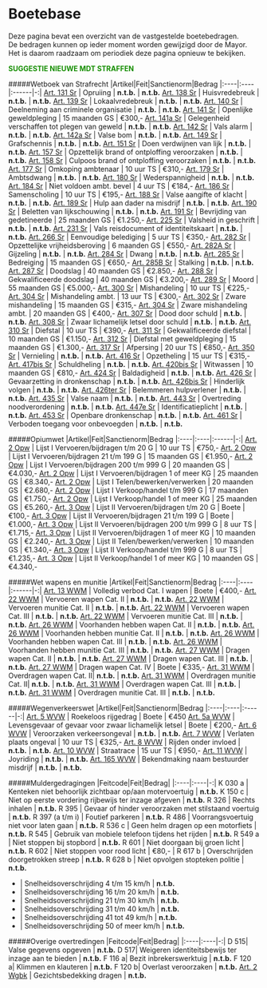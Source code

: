 # Boetebase

Deze pagina bevat een overzicht van de vastgestelde boetebedragen.   
De bedragen kunnen op ieder moment worden gewijzigd door de Mayor.   
Het is daarom raadzaam om periodiek deze pagina opnieuw te bekijken.  

<span style="color: #168E02;">__SUGGESTIE NIEUWE MDT STRAFFEN__</span>

#####Wetboek van Strafrecht
|Artikel|Feit|Sanctienorm|Bedrag
|:----|:----|:------|-:|
[Art. 131 Sr](/sr/#artikel-131-opruiing) | Opruiing | __n.t.b.__ | __n.t.b.__ 
[Art. 138 Sr](/sr/#artikel-138-huisvredebreuk) | Huisvredebreuk | __n.t.b.__ | __n.t.b.__ 
[Art. 139 Sr](/sr/#artikel-139-lokaalvredebreuk) | Lokaalvredebreuk | __n.t.b.__ | __n.t.b.__ 
[Art. 140 Sr](/sr/#artikel-140-deelneming-aan-criminele-organisatie) | Deelneming aan criminele organisatie | __n.t.b.__ | __n.t.b.__ 
[Art. 141 Sr](/sr/#artikel-141-openlijke-geweldpleging) | Openlijke geweldpleging | 15 maanden GS | €300,-
[Art. 141a Sr](/sr/#artikel-141a-gelegenheid-verschaffen-tot-plegen-van-geweld) | Gelegenheid verschaffen tot plegen van geweld | __n.t.b.__ | __n.t.b.__ 
[Art. 142 Sr](/sr/#artikel-142-vals-alarm) | Vals alarm | __n.t.b.__ | __n.t.b.__ 
[Art. 142a Sr](/sr/#artikel-142a-valse-bom) | Valse bom | __n.t.b.__ | __n.t.b.__ 
[Art. 149 Sr](/sr/#artikel-149-grafschennis) | Grafschennis | __n.t.b.__ | __n.t.b.__ 
[Art. 151 Sr](/sr/#artikel-151-doen-verdwijnen-van-lijk) | Doen verdwijnen van lijk | __n.t.b.__ | __n.t.b.__ 
[Art. 157 Sr](/sr/#artikel-157-opzettelijk-brank-of-ontploffing-veroorzaken) | Opzettelijk brand of ontploffing veroorzaken | __n.t.b.__ | __n.t.b.__ 
[Art. 158 Sr](/sr/#artikel-158-culpoos-brand-of-ontploffing-veroorzaken) | Culpoos brand of ontploffing veroorzaken | __n.t.b.__ | __n.t.b.__ 
[Art. 177 Sr](/sr/#artikel-177-omkoping-ambtenaar) | Omkoping ambtenaar | 10 uur TS | €310,-
[Art. 179 Sr](/sr/#artikel-179-ambtsdwang) | Ambtsdwang | __n.t.b.__ | __n.t.b.__ 
[Art. 180 Sr](/sr/#artikel-180-wederspannigheid) | Wederspannigheid | __n.t.b.__ | __n.t.b.__ 
[Art. 184 Sr](/sr/#artikel-184-niet-voldoen-aan-ambtelijk-bevel) | Niet voldoen ambt. bevel | 4 uur TS | €184,-
[Art. 186 Sr](/sr/#artikel-186-samenscholing) | Samenscholing | 10 uur TS | €195,-
[Art. 188 Sr](/sr/#artikel-188-valse-aangifte-of-klacht) | Valse aangifte of klacht | __n.t.b.__ | __n.t.b.__ 
[Art. 189 Sr](/sr/#artikel-189-hulp-aan-dader-na-misdrijf) | Hulp aan dader na misdrijf | __n.t.b.__ | __n.t.b.__ 
[Art. 190 Sr](/sr/#artikel-190-beletten-van-lijkschouwing) | Beletten van lijkschouwing | __n.t.b.__ | __n.t.b.__ 
[Art. 191 Sr](/sr/#artikel-191-bevrijding-van-gedetineerde) | Bevrijding van gedetineerde | 25 maanden GS | €1.250,-
[Art. 225 Sr](/sr/#artikel-225-valsheid-in-geschrift) | Valsheid in geschrift | __n.t.b.__ | __n.t.b.__ 
[Art. 231 Sr](/sr/#artikel-231-vals-reisdocument-of-identiteitskaart) | Vals reisdocument of identiteitskaart | __n.t.b.__ | __n.t.b.__ 
[Art. 266 Sr](/sr/#artikel-266-eenvoudige-belediging) | Eenvoudige belediging | 5 uur TS | €350,-
[Art. 282 Sr](/sr/#artikel-282-opzettelijke-vrijheidsberoving) | Opzettelijke vrijheidsberoving | 6 maanden GS | €550,-
[Art. 282A Sr](/sr/#artikel-282A-gijzeling) | Gijzeling | __n.t.b.__ | __n.t.b.__ 
[Art. 284 Sr](/sr/#artikel-284-dwang) | Dwang | __n.t.b.__ | __n.t.b.__ 
[Art. 285 Sr](/sr/#artikel-285-bedreiging-met-ernstig-misdrijf) | Bedreiging | 15 maanden GS | €650,-
[Art. 285B Sr](/sr/#artikel-285B-staling) | Stalking | __n.t.b.__ | __n.t.b.__ 
[Art. 287 Sr](/sr/#artikel-287-doodslag) | Doodslag | 40 maanden GS | €2.850,-
[Art. 288 Sr](/sr/#artikel-288-gekwalificeerde-doodslag) | Gekwalificeerde doodslag | 40 maanden GS | €3.200,-
[Art. 289 Sr](/sr/#artikel-289-moord) | Moord | 55 maanden GS | €5.000,-
[Art. 300 Sr](/sr/#artikel-300-mishandeling) | Mishandeling | 10 uur TS | €225,-
[Art. 304 Sr](/sr/#artikel-304-strafverzwarende-omstandigheden) | Mishandeling ambt. | 13 uur TS | €300,-
[Art. 302 Sr](/sr/#artikel-302-zware-mishandeling) | Zware mishandeling | 15 maanden GS | €315,-
[Art. 304 Sr](/sr/#artikel-304-strafverzwarende-omstandigheden) | Zware mishandeling ambt. | 20 maanden GS | €400,-
[Art. 307 Sr](/sr/#artikel-307-dood-door-schuld) | Dood door schuld | __n.t.b.__ | __n.t.b.__ 
[Art. 308 Sr](/sr/#artikel-308-zwaar-lichamelijk-letsel-door-schuld) | Zwaar lichamelijk letsel door schuld | __n.t.b.__ | __n.t.b.__ 
[Art. 310 Sr](/sr/#artikel-310-diefstal) | Diefstal | 10 uur TS | €390,-
[Art. 311 Sr](/sr/#artikel-311-gekwalificeerde-diefstal) | Gekwalificeerde diefstal | 10 maanden GS | €1.150,-
[Art. 312 Sr](/sr/#artikel-312-diefstal-met-geweldpleging) | Diefstal met geweldpleging | 15 maanden GS | €1.300,-
[Art. 317 Sr](/sr/#artikel-317-afpersing) | Afpersing | 20 uur TS | €850,-
[Art. 350 Sr](/sr/#artikel-350-beschadiging-goederendieren) | Vernieling | __n.t.b.__ | __n.t.b.__ 
[Art. 416 Sr](/sr/#artikel-416-opzetheling) | Opzetheling | 15 uur TS | €315,-
[Art. 417bis Sr](/sr/#artikel-417bis-schuldheling) | Schuldheling | __n.t.b.__ | __n.t.b.__ 
[Art. 420bis Sr](/sr/#artikel-420bis-witwassen) | Witwassen | 10 maanden GS | €810,-
[Art. 424 Sr](/sr/#artikel-424-straatschenderij) | Baldadigheid | __n.t.b.__ | __n.t.b.__ 
[Art. 426 Sr](/sr/#artikel-426-gevaarzetting-in-dronkenschap) | Gevaarzetting in dronkenschap | __n.t.b.__ | __n.t.b.__ 
[Art. 426bis Sr](/sr/#artikel-426bis-hinderlijk-volgen) | Hinderlijk volgen | __n.t.b.__ | __n.t.b.__ 
[Art. 426ter Sr](/sr/#artikel-426ter-belemmeren-hulpverlener) | Belemmeren hulpverlener | __n.t.b.__ | __n.t.b.__ 
[Art. 435 Sr](/sr/#artikel-435-valse-naam) | Valse naam | __n.t.b.__ | __n.t.b.__ 
[Art. 443 Sr](/sr/#artikel-443-overtreding-noodverordening) | Overtreding noodverordening | __n.t.b.__ | __n.t.b.__ 
[Art. 447e Sr](/sr/#artikel-447e-identificatieplicht) | Identificatieplicht | __n.t.b.__ | __n.t.b.__ 
[Art. 453 Sr](/sr/#artikel-453-openbare-dronkenschap) | Openbare dronkenschap | __n.t.b.__ | __n.t.b.__ 
[Art. 461 Sr](/sr/#artikel-461-verboden-toegang-voor-onbevoegden) | Verboden toegang voor onbevoegden | __n.t.b.__ | __n.t.b.__ 

#####Opiumwet
|Artikel|Feit|Sanctienorm|Bedrag
|:----|:----|:------|-:|
[Art. 2 Opw](/opw/#artikel-2-verbodsbepaling-lijst-i) | Lijst I Vervoeren/bijdragen t/m 20 G | 10 uur TS | €750,-
[Art. 2 Opw](/opw/#artikel-2-verbodsbepaling-lijst-i) | Lijst I Vervoeren/bijdragen 21 t/m 199 G | 15 maanden GS | €1.950,-
[Art. 2 Opw](/opw/#artikel-2-verbodsbepaling-lijst-i) | Lijst I Vervoeren/bijdragen 200 t/m 999 G | 20 maanden GS | €4.030,-
[Art. 2 Opw](/opw/#artikel-2-verbodsbepaling-lijst-i) | Lijst I Vervoeren/bijdragen 1 of meer KG | 25 maanden GS | €8.340,-
[Art. 2 Opw](/opw/#artikel-2-verbodsbepaling-lijst-i) | Lijst I Telen/bewerken/verwerken | 20 maanden GS | €2.680,-
[Art. 2 Opw](/opw/#artikel-2-verbodsbepaling-lijst-i) | Lijst I Verkoop/handel t/m 999 G | 17 maanden GS | €1.750,-
[Art. 2 Opw](/opw/#artikel-2-verbodsbepaling-lijst-i) | Lijst I Verkoop/handel 1 of meer KG | 25 maanden GS | €5.260,-
[Art. 3 Opw](/opw/#artikel-3-verbodsbepaling-lijst-ii) | Lijst II Vervoeren/bijdragen t/m 20 G | Boete | €100,-
[Art. 3 Opw](/opw/#artikel-3-verbodsbepaling-lijst-ii) | Lijst II Vervoeren/bijdragen 21 t/m 199 G | Boete | €1.000,-
[Art. 3 Opw](/opw/#artikel-3-verbodsbepaling-lijst-ii) | Lijst II Vervoeren/bijdragen 200 t/m 999 G | 8 uur TS | €1.715,-
[Art. 3 Opw](/opw/#artikel-3-verbodsbepaling-lijst-ii) | Lijst II Vervoeren/bijdragen 1 of meer KG | 10 maanden GS | €2.240,-
[Art. 3 Opw](/opw/#artikel-3-verbodsbepaling-lijst-ii) | Lijst II Telen/bewerken/verwerken | 10 maanden GS | €1.340,-
[Art. 3 Opw](/opw/#artikel-3-verbodsbepaling-lijst-ii) | Lijst II Verkoop/handel t/m 999 G | 8 uur TS | €1.235,-
[Art. 3 Opw](/opw/#artikel-3-verbodsbepaling-lijst-ii) | Lijst II Verkoop/handel 1 of meer KG | 10 maanden GS | €4.340,-

#####Wet wapens en munitie
|Artikel|Feit|Sanctienorm|Bedrag
|:----|:----|:------|-:|
[Art. 13 WWM](/wwm/#artikel-13-categorie-i) | Volledig verbod Cat. I wapen  | Boete | €400,-
[Art. 22 WWM](/wwm/#artikel-22-vervoer-categorie-ii-en-iii) | Vervoeren wapen Cat. II | __n.t.b.__ | __n.t.b.__
[Art. 22 WWM](/wwm/#artikel-22-vervoer-categorie-ii-en-iii) | Vervoeren munitie Cat. II | __n.t.b.__ | __n.t.b.__
[Art. 22 WWM](/wwm/#artikel-22-vervoer-categorie-ii-en-iii) | Vervoeren wapen Cat. III | __n.t.b.__ | __n.t.b.__
[Art. 22 WWM](/wwm/#artikel-22-vervoer-categorie-ii-en-iii) | Vervoeren munitie Cat. III | __n.t.b.__ | __n.t.b.__
[Art. 26 WWM](/wwm/#artikel-26-voorhanden-hebben-categorie-ii-en-iii) | Voorhanden hebben wapen Cat. II | __n.t.b.__ | __n.t.b.__
[Art. 26 WWM](/wwm/#artikel-26-voorhanden-hebben-categorie-ii-en-iii) | Voorhanden hebben munitie Cat. II | __n.t.b.__ | __n.t.b.__
[Art. 26 WWM](/wwm/#artikel-26-voorhanden-hebben-categorie-ii-en-iii) | Voorhanden hebben wapen Cat. III | __n.t.b.__ | __n.t.b.__
[Art. 26 WWM](/wwm/#artikel-26-voorhanden-hebben-categorie-ii-en-iii) | Voorhanden hebben munitie Cat. III | __n.t.b.__ | __n.t.b.__
[Art. 27 WWM](/wwm/#artikel-27-dragen-categorie-ii-iii-en-iv) | Dragen wapen Cat. II | __n.t.b.__ | __n.t.b.__
[Art. 27 WWM](/wwm/#artikel-27-dragen-categorie-ii-iii-en-iv) | Dragen wapen Cat. III | __n.t.b.__ | __n.t.b.__
[Art. 27 WWM](/wwm/#artikel-27-dragen-categorie-ii-iii-en-iv) | Dragen wapen Cat. IV | Boete | €335,-
[Art. 31 WWM](/wwm/#artikel-31-overdragen-categorie-ii-en-iii) | Overdragen wapen Cat. II| __n.t.b.__ | __n.t.b.__
[Art. 31 WWM](/wwm/#artikel-31-overdragen-categorie-ii-en-iii) | Overdragen munitie Cat. II| __n.t.b.__ | __n.t.b.__
[Art. 31 WWM](/wwm/#artikel-31-overdragen-categorie-ii-en-iii) | Overdragen wapen Cat. III | __n.t.b.__ | __n.t.b.__
[Art. 31 WWM](/wwm/#artikel-31-overdragen-categorie-ii-en-iii) | Overdragen munitie Cat. III | __n.t.b.__ | __n.t.b.__

#####Wegenverkeerswet
|Artikel|Feit|Sanctienorm|Bedrag
|:----|:----|:------|-:|
[Art. 5 WVW](/wvw/#artikel-5-gevaarhinder) | Roekeloos rijgedrag | Boete | €450
[Art. 5a WVW](/wvw/#artikel-5a-levensgevaar-of-gevaar-voor-zwaar-lichamelijk-letsel) | Levensgevaar of gevaar voor zwaar lichamelijk letsel | Boete | €200,-
[Art. 6 WVW](/wvw/#artikel-6-veroorzaken-verkeersongeval) | Veroorzaken verkeersongeval | __n.t.b.__ | __n.t.b.__
[Art. 7 WVW](/wvw/#artikel-7-verlaten-plaats-ongeval) | Verlaten plaats ongeval | 10 uur TS | €325,-
[Art. 8 WVW](/wvw/#artikel-8-besturen-onder-invloed) | Rijden onder invloed | __n.t.b.__ | __n.t.b.__
[Art. 10 WVW](/wvw/#artikel-10-wedstrijdverbod) | Straatrace | 15 uur TS | €950,-
[Art. 11 WVW](/wvw/#artikel-11-joyriding) | Joyriding | __n.t.b.__ | __n.t.b.__
[Art. 165 WVW](/wvw/#artikel-165-bekendmaking-naam-bestuurder) | Bekendmaking naam bestuurder misdrijf | __n.t.b.__ | __n.t.b.__

#####Muldergedragingen
|Feitcode|Feit|Bedrag|
|:----|:----|-:|
K 030 a | Kenteken niet behoorlijk zichtbaar op/aan motervoertuig | __n.t.b.__
K 150 c | Niet op eerste vordering rijbewijs ter inzage afgeven | __n.t.b.__
R 326 | Rechts inhalen | __n.t.b.__
R 395 | Gevaar of hinder veroorzaken met stilstaand voertuig | __n.t.b.__
R 397 (a t/m i) | Foutief parkeren | __n.t.b.__
R 486 | Voorrangsvoertuig niet voor laten gaan | __n.t.b.__
R 536 c | Geen helm dragen op een motorfiets | __n.t.b.__
R 545 | Gebruik van mobiele telefoon tijdens het rijden | __n.t.b.__
R 549 a | Niet stoppen bij stopbord | __n.t.b.__
R 601 | Niet doorgaan bij groen licht | __n.t.b.__
R 602 | Niet stoppen voor rood licht | €80,- |
R 617 b | Overschrijden doorgetrokken streep | __n.t.b.__
R 628 b | Niet opvolgen stopteken politie | __n.t.b.__
- | Snelheidsoverschrijding 4 t/m 15 km/h | __n.t.b.__
- | Snelheidsoverschrijding 16 t/m 20 km/h | __n.t.b.__
- | Snelheidsoverschrijding 21 t/m 30 km/h | __n.t.b.__
- | Snelheidsoverschrijding 31 t/m 40 km/h | __n.t.b.__
- | Snelheidsoverschrijding 41 tot 49 km/h | __n.t.b.__
- | Snelheidsoverschrijding 50 of meer km/h | __n.t.b.__

#####Overige overtredingen
|Feitcode|Feit|Bedrag|
|:----|:----|-:|
D 515| Valse gegevens opgeven | __n.t.b.__
D 517| Weigeren identiteitsbewijs ter inzage aan te bieden | __n.t.b.__
F 116 a| Bezit inbrekerswerktuig | __n.t.b.__
F 120 a| Klimmen en klauteren | __n.t.b.__
F 120 b| Overlast veroorzaken | __n.t.b.__
[Art. 2 Wgbk](/overig/wgvgk/#artikel-1) | Gezichtsbedekking dragen | __n.t.b.__
